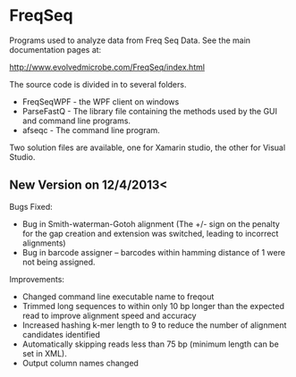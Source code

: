 FreqSeq
=======

Programs used to analyze data from Freq Seq Data.  See the main documentation pages at:

http://www.evolvedmicrobe.com/FreqSeq/index.html

The source code is divided in to several folders.

* FreqSeqWPF - the WPF client on windows
* ParseFastQ - The library file containing the methods used by the GUI and command line programs.
* afseqc - The command line program.

Two solution files are available, one for Xamarin studio, the other for Visual Studio.


<h2>New Version on 12/4/2013<</h2>

Bugs Fixed:

* Bug in Smith-waterman-Gotoh alignment (The +/- sign on the penalty for the gap creation and extension was switched, leading to incorrect alignments)
* Bug in barcode assigner – barcodes within hamming distance of 1 were not being assigned.

Improvements:

* Changed command line executable name to freqout
* Trimmed long sequences to within only 10 bp longer than the expected read to improve alignment speed and accuracy
* Increased hashing k-mer length to 9 to reduce the number of alignment candidates identified
* Automatically skipping reads less than 75 bp (minimum length can be set in XML).
* Output column names changed
